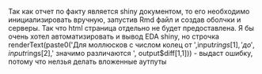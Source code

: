 Так как отчет по факту является shiny документом, то его необходимо инициализировать вручную, запустив Rmd файл и создав оболчки и серверы. Так что html страница отдельно не будет предоставлена. Я бы очень хотел автоматизировать и вывод EDA  shiny, но строчка renderText(paste0('Для моллюсков с числом колец от ',input$rings[1],' до ', input$rings[2],' значимо различаются ', output$diff[1,1])) - выдаст ошибку, потому что нелзья делать вложенные аутпуты
